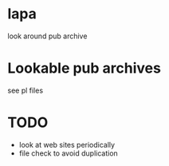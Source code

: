 lapa
====

look around pub archive


Lookable pub archives
=====================
see pl files


TODO
====
 - look at web sites periodically
 - file check to avoid duplication
